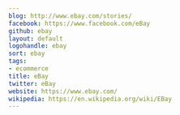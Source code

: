```yaml
---
blog: http://www.ebay.com/stories/
facebook: https://www.facebook.com/eBay
github: ebay
layout: default
logohandle: ebay
sort: ebay
tags:
- ecommerce
title: eBay
twitter: eBay
website: https://www.ebay.com/
wikipedia: https://en.wikipedia.org/wiki/EBay
---
```

